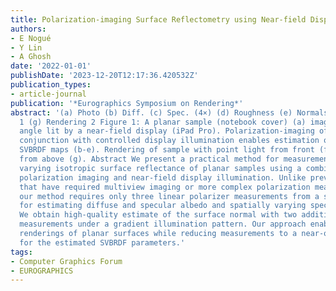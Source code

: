 ```yaml
---
title: Polarization-imaging Surface Reflectometry using Near-field Display
authors:
- E Nogué
- Y Lin
- A Ghosh
date: '2022-01-01'
publishDate: '2023-12-20T12:17:36.420532Z'
publication_types:
- article-journal
publication: '*Eurographics Symposium on Rendering*'
abstract: '(a) Photo (b) Diff. (c) Spec. (4×) (d) Roughness (e) Normals (f) Rendering
  1 (g) Rendering 2 Figure 1: A planar sample (notebook cover) (a) imaged at near-Brewster
  angle lit by a near-field display (iPad Pro). Polarization-imaging of sample in
  conjunction with controlled display illumination enables estimation of high-quality
  SVBRDF maps (b-e). Rendering of sample with point light from front (f), and 45 •
  from above (g). Abstract We present a practical method for measurement of spatially
  varying isotropic surface reflectance of planar samples using a combination of single-view
  polarization imaging and near-field display illumination. Unlike previous works
  that have required multiview imaging or more complex polarization measurements,
  our method requires only three linear polarizer measurements from a single viewpoint
  for estimating diffuse and specular albedo and spatially varying specular roughness.
  We obtain high-quality estimate of the surface normal with two additional polarized
  measurements under a gradient illumination pattern. Our approach enables high-quality
  renderings of planar surfaces while reducing measurements to a near-optimal number
  for the estimated SVBRDF parameters.'
tags:
- Computer Graphics Forum
- EUROGRAPHICS
---
```

